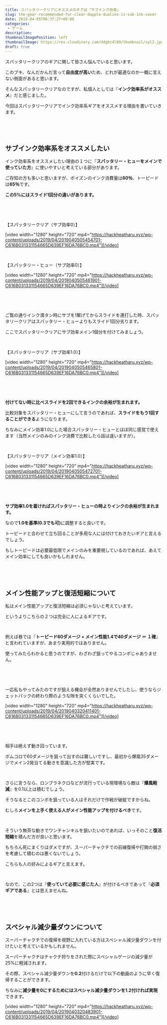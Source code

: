 ```yaml
---
title: スパッタリークリアにオススメのギアは『サブインク効率』
slug: the-gear-recommended-for-clear-dapple-dualies-is-sub-ink-saver
date: 2019-04-05T06:37:27+09:00
categories: 
 - ゲーム
description: 
thumbnailImagePosition: left
thumbnailImage: https://res.cloudinary.com/ddghc4l09/thumbnail/spl2.jpg
draft: true
---
```

<!--more-->

スパッタリークリアのギアに関して皆さん悩んでいると思います。

このブキ、なんだかんだ言って<strong>自由度が高い</strong>ため、どれが最適なのか一概に言えない側面があると思います。

そんなスパッタリークリアなのですが、私個人としては『<strong>インク効率系がオススメ</strong>』だと感じました。

今回はスパッタリークリアでインク効率系ギアをオススメする理由を書いていきます。

&nbsp;

&nbsp;
<h2>サブインク効率系をオススメしたい</h2>
インク効率系をオススメしたい理由の１つに『<strong>スパッタリー・ヒューをメインで使っていた方</strong>』に使いやすいと考えている部分があります。

ご存知の方も多いと思いますが、ポイズンのインク消費量は<strong>60％</strong>、トーピードは<strong>65％</strong>です。

<strong>この5%にはスライド1回分の違いがあります。</strong>

&nbsp;

&nbsp;

【スパッタリークリア（サブ効率0）】

[video width="1280" height="720" mp4="https://hackheatharu.xyz/wp-content/uploads/2019/04/2019040505454701-C616B031331154665D639EF16DA76BC0.mp4"][/video]

&nbsp;

【スパッタリー・ヒュー（サブ効率0）】

[video width="1280" height="720" mp4="https://hackheatharu.xyz/wp-content/uploads/2019/04/2019040505461901-C616B031331154665D639EF16DA76BC0.mp4"][/video]

&nbsp;

&nbsp;

ご覧の通りインク満タン時にサブを1繋げてからスライドを連打した時、スパッタリークリアはスパッタリー・ヒューよりもスライド1回分劣ります。

ここでスパッタリークリアにサブ効率メイン1個分を付けてみましょう。

&nbsp;

【スパッタリークリア（サブ効率1.0）】

[video width="1280" height="720" mp4="https://hackheatharu.xyz/wp-content/uploads/2019/04/2019040505465801-C616B031331154665D639EF16DA76BC0.mp4"][/video]

&nbsp;

&nbsp;

<strong>付けてない時に比べスライドを2回できるインクの余裕が生まれます。</strong>

比較対象をスパッタリー・ヒューにして言うのであれば、<strong>スライドをもう</strong><strong>1回することができる</strong>ようになります。

ちなみにメイン効率1.0にした場合スパッタリー・ヒューとほぼ同じ感覚で使えます（当然メインのみのインク消費で比較したら話は違いますが）。

&nbsp;

【スパッタリークリア（メイン効率1.0）】

[video width="1280" height="720" mp4="https://hackheatharu.xyz/wp-content/uploads/2019/04/2019040505472701-C616B031331154665D639EF16DA76BC0.mp4"][/video]

&nbsp;

&nbsp;

<strong>サブ効率1.0を着ければスパッタリー・ヒューの時よりインクの余裕が生まれます。</strong>

なので<strong>1.0を基準(0.3でも可)</strong>に調整すると良いです。

トーピードと合わせて立ち回ることが多用な人には付けておきたいギアと言えるでしょう。

もしトーピードは必要最低限でメインのみを重要視しているのであれば、あえてメイン効率にしても良いかもしれません。

&nbsp;

&nbsp;
<h2>メイン性能アップと復活短縮について</h2>
私はメイン性能アップと復活短縮は必須じゃないと考えています。

というよりこちらの２つは完全に人によるギアです。

&nbsp;

例えば巷では『<strong>トーピード60ダメージ + メイン性能1.4で40ダメージ ＝ １確</strong>』と言われていますが、あまり実用的ではありません。

使ってみたらわかると思うのですが、わざわざ狙ってやるコンボじゃありません。

&nbsp;

&nbsp;

一応私もやってみたのですが狙える機会が全然ありませんでしたし、使うならジェットパックの終わり際のような隙を突くくらいでした。

[video width="1280" height="720" mp4="https://hackheatharu.xyz/wp-content/uploads/2019/04/2019040320411401-C616B031331154665D639EF16DA76BC0.mp4"][/video]

&nbsp;

&nbsp;

相手は絶えず動き回っています。

ボムコロで60ダメージを狙って出すのは難しいですし、最初から爆風35ダメージでメイン2発当てる動きを意識した方が堅実です。

&nbsp;

さらに言うなら、ロンブラネクロなどが流行っている現環境なら敵は『<strong>爆風軽減</strong>』を0.1以上は積むでしょう。

そうなるとこのコンボを狙っている人はそれだけで作戦が破綻ですからね。

むしろ<strong>メインを上手く使える人がメイン性能アップを付けるべき</strong>です。

&nbsp;

そういう無茶な動きでワンチャンキルを狙いたいのであれば、いっそのこと<strong>復活短縮</strong>を積んだ方が良いと思います。

もちろん死にまくりはダメですが、スーパーチャクチでの前線復帰や打開の弱さを考慮して積むのは悪くないでしょう。

こちらも人の好みによるギアと言えます。

&nbsp;

なので、この2つは『<strong>使っていて必要に感じた人</strong>』が付けるべきであって『<strong>必須ギアである</strong>』とは思えませんね。

&nbsp;

&nbsp;
<h2>スペシャル減少量ダウンについて</h2>
スーパーチャクチでの復帰を視野に入れている方はスペシャル減少量ダウンを付けたいと考えているかもしれません。

スーパーチャクチはチャクチ狩りをされた際にスペシャルゲージの減少量が25%に軽減されます。

その際、スペシャル減少量ダウンを<strong>0.2</strong>付けるだけで以下の動画のように早く復帰することができます。

ちなみに<strong>減少量を0にするためにはスペシャル減少量ダウンを1.2付ければ実現</strong>できます。

[video width="1280" height="720" mp4="https://hackheatharu.xyz/wp-content/uploads/2019/04/2019040320483901-C616B031331154665D639EF16DA76BC0.mp4"][/video]
